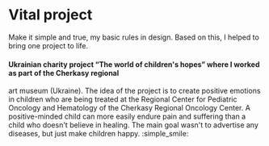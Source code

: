  # Vital project
 
Make it simple and true, my basic rules in design. Based on this, I helped to bring one project to life.
#### Ukrainian charity project “The world of children's hopes” where I worked as part of the Cherkasy regional
art museum (Ukraine). The idea of the project is to create positive emotions in children who are being 
treated at the Regional Center for Pediatric Oncology and Hematology of the Cherkasy Regional Oncology Center.
A positive-minded child can more easily endure pain and suffering than a child who doesn't believe in healing.
The main goal wasn't to advertise any diseases, but just make children happy.
 :simple_smile:
